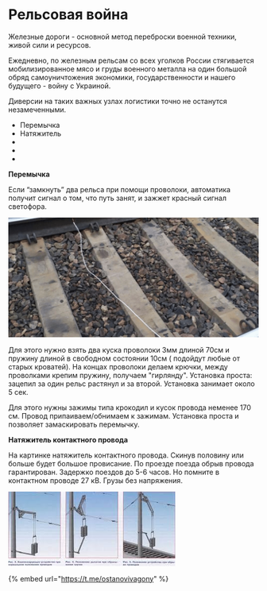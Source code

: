 # Рельсовая война

Железные дороги - основной метод переброски военной техники, живой сили и ресурсов.

Ежедневно, по железным рельсам со всех уголков России стягивается мобилизированное мясо и груды военного металла на один большой обряд самоуничтожения экономики, государственности и нашего будущего - войну с Украиной.

Диверсии на таких важных узлах логистики точно не останутся незамеченными.&#x20;



* Перемычка
* Натяжитель
* &#x20;
* &#x20;
*



**Перемычка**

Если “замкнуть” два рельса при помощи проволоки, автоматика получит сигнал о том, что путь занят, и зажжет красный сигнал светофора.

![](../../.gitbook/assets/image.png)

Для этого нужно взять два куска проволоки 3мм длиной 70см и пружину длиной в свободном состоянии 10см ( подойдут любые от старых кроватей). На концах проволоки делаем крючки, между проволками крепим пружину, получаем "гирлянду". Установка проста: зацепил за один рельс растянул и за второй. Установка занимает около 5 сек.

Для этого нужны зажимы типа крокодил и кусок провода неменее 170 см. Провод припаиваем/обнимаем к зажимам. Установка проста и позволяет замаскировать перемычку.



**Натяжитель контактного провода**

На картинке натяжитель контактного провода. Скинув половину или больше будет большое провисание. По проезде поезда обрыв провода гарантирован. Задержко поездов до 5-6 часов. Но помните в контактном проводе 27 кВ. Грузы без напряжения.

![](<../../.gitbook/assets/image (1).png>)





{% embed url="https://t.me/ostanovivagony" %}
